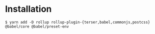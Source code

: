 # Installation

`$ yarn add -D rollup rollup-plugin-{terser,babel,commonjs,postcss} @babel/core @babel/preset-env`
